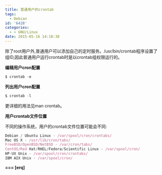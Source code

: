 ```yaml
---
title: 普通用户的crontab
tags:
  - Debian
id: '6428'
categories:
  - - GNU/Linux
date: 2015-05-16 14:10:38
---
```



<!-- more -->
除了root用户外,普通用户可以添加自己的定时服务。/usr/bin/crontab程序设置了组ID,因此普通用户运行crontab时是以crontab组权限运行的。

**编辑用户cron配置**
```js
$ crontab -e 
```
**列出用户cron配置**
```js
$ crontab -l
```
更详细的用法见man crontab。

**用户crontab文件位置**

不同的操作系统，用户的crontab文件位置可能会不同:
```js
Debian / Ubuntu Linux - /var/spool/cron/crontabs/
Mac OS X - /usr/lib/cron/tabs/ 
FreeBSD/OpenBSD/NetBSD - /var/cron/tabs/ 
CentOS/Red Hat/RHEL/Fedora/Scientific Linux - /var/spool/cron/ 
HP-UX Unix - /var/spool/cron/crontabs/
IBM AIX Unix - /var/spool/cron/
```

**\===
\[erq\]**